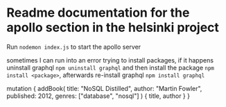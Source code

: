 # Readme documentation for the apollo section in the helsinki project

Run `nodemon index.js` to start the apollo server

sometimes I can run into an error trying to install packages, if it happens uninstall graphql `npm uninstall graphql` and then install the package `npm install <package>`, afterwards re-install graphql `npm install graphql`

mutation {
addBook(
title: "NoSQL Distilled",
author: "Martin Fowler",
published: 2012,
genres: ["database", "nosql"]
) {
title,
author
}
}
